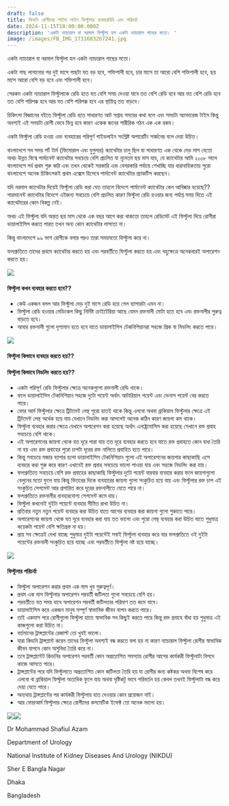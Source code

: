 ```yaml
---
draft: false
title: কিডনি রোগীদের লাইফ লাইন ফিস্টুলার ব্যবহারবিধি এবং পরিচর্যা
date: 2024-11-15T18:00:00.000Z
description: 'একটা ন্যাচারাল বা নরমাল ফিস্টুলা হল একটা ন্যাচারাল গাছের মতো। '
image: /images/FB_IMG_1731683267241.jpg
---
```


একটা ন্যাচারাল বা নরমাল ফিস্টুলা হল একটা ন্যাচারাল গাছের মতো।

একটা গাছ লাগানোর পর দুই মাসে গাছটা যত বড় হবে, শক্তিশালী হবে, চার মাসে তা আরো বেশি শক্তিশালী হবে, ছয় মাসে আরো বেশি বড় হবে এবং শক্তিশালী হবে।

সেরকম একটা ন্যাচারাল ফিস্টুলাকে রেডি হতে যত বেশি সময় দেওয়া যাবে তত বেশি রেডি হবে আর যত বেশি রেডি হবে তত বেশি পরিপক্ক হবে আর যত বেশি পরিপক্ক হবে এর স্থায়িত্ব তত বাড়বে।

চিকিৎসা বিজ্ঞানের বইতে ফিস্টুলা রেডি হতে সাধারণত আট সপ্তাহ সময়ের কথা বলে এবং সময়টা অ্যাভারেজ টাইম কিন্তু অবশ্যই এই সময়টা রোগী ভেবে ভিন্ন হবে কারণ একেক জনের শারীরিক গঠন এক এক রকম।

একটা ফিস্টুলা রেডি হওয়া এবং ব্যবহারের পরিপূর্ণ গাইডলাইন সংশ্লিষ্ট অপারেটিং সার্জনের বলে দেয়া উচিত।

বাংলাদেশে সব সময় শর্ট টার্ম (ফিমোরাল এবং যুগুলার) ক্যাথেটার চালু ছিল যা সাধারণত এক থেকে দেড় মাস যেতো অথচ উন্নত বিশ্বে পার্মানেন্ট ক্যাথেটার সবচেয়ে বেশি প্রচলিত যা ন্যূনতম ছয় মাস যায়, যে ক্যাথেটার আমি ২০০৮ সালে বাংলাদেশে সর্ব প্রথম শুরু করি এবং তখন থেকেই সরকারি এবং বেসরকারি পর্যায়ে শেখাচ্ছি যার ধারাবাহিকতায় পুরো বাংলাদেশে অনেক চিকিৎসকই প্রথম এক্সেস হিসেবে পার্মানেন্ট ক্যাথেটার প্র্যাকটিস করছেন।

যদি নরমাল ক্যাথেটার দিয়েই ফিস্টুলা রেডি করা যেত তাহলে বিদেশে পার্মানেন্ট ক্যাথেটার কেন আবিষ্কার হয়েছে?? পারমানেন্ট ক্যাথেটার বিদেশে এইজন্য সবচেয়ে বেশি প্রচলিত কারণ ফিস্টুলা রেডি হওয়ার জন্য পর্যাপ্ত সময় দিতে এই ক্যাথেটারের কোন বিকল্প নেই।

অথচ এই ফিস্টুলা যদি অন্তত ছয় মাস থেকে এক বছর আগে করা থাকতো তাহলে রেডিমেট এই ফিস্টুলা দিয়ে রোগীরা ডায়ালাইসিস করতে পারত তখন অন্য কোন ক্যাথেটার লাগতো না।

কিন্তু বাংলাদেশে ৯৯ ভাগ রোগীকে বলার পরও তারা সময়মতো ফিস্টুলা করে না।

ফলশ্রুতিতে তাদের প্রথমে ক্যাথেটার করতে হয় এবং পরবর্তীতে ফিস্টুলা করতে হয় এবং বহুক্ষেত্রে অনেকবারই অপারেশন করতে হয়।

![](/images/FB_IMG_1731683274143.jpg)

#### ফিস্টুলা কখন ব্যবহার করতে হবে??

* কেউ একজন বলল আর ফিস্টুলা দেড় দুই মাসে রেডি হয়ে গেল ব্যাপারটা এমন না।
* ফিস্টুলা রেডি হওয়ার মেডিকেল কিছু নির্দিষ্ট ক্রাইটেরিয়া আছে যেমন রক্তনালী মোটা হতে হবে এবং রক্তনালীর পুরুত্ব বাড়তে হবে।
* আবার রক্তনালী গুলো দৃশ্যমান হতে হবে যাতে ডায়ালাইসিস টেকনিশিয়ানরা সহজে প্রিক বা নিডলিং করতে পারে।

![](/images/FB_IMG_1731683269393.jpg)

#### ফিস্টুলা কিভাবে ব্যবহার করতে হয়??

#### ফিস্টুলা কিভাবে নিডলিং করতে হয়??

* একটা পরিপূর্ণ রেডি ফিস্টুলার ক্ষেত্রে অনেকগুলো রক্তনালী রেডি থাকে।
* ফলে ডায়ালাইসিস টেকনিশিয়ান সহজে দুটো পয়েন্ট অর্থাৎ আটারিয়াল পয়েন্ট এবং ভেনাস পয়েন্ট বের করতে পারে।
* ফোর আর্ম ফিস্টুলার ক্ষেত্রে ট্রিটমেন্ট লেন্থ পুরো হাতই থাকে কিন্তু এলবো অথবা ব্রাকিয়াল ফিস্টুলার ক্ষেত্রে এই ট্রিটমেন্ট লেন্থ অর্ধেক হয়ে যায় যেখানে নিডলিং করা আসলেই অনেক কঠিন কারণ জায়গা কম থাকে।
* ফিস্টুলা ব্যবহার করার ক্ষেত্রে যেখানে অপারেশন করা হয়েছে অর্থাৎ এনাষ্ট্রমোসিস করা হয়েছে সেখানে রক্ত প্রবাহ সবচেয়ে বেশি থাকে।
* এই অপারেশনের জায়গা থেকে যত দূরে পারা যায় তত দূরে ব্যবহার করতে হবে যাতে রক্ত প্রবাহতে কোন বাধা তৈরি না হয় এবং রক্ত প্রবাহের পুরো চাপটা দূরের রক্ত নালিতে প্রবাহিত হতে পারে।
* কিন্তু সবচেয়ে মজার ব্যাপার হলো ডায়ালাইসিস টেকনিশিয়ান গুলো এই অপারেশনের জায়গার কাছাকাছি এসে ব্যবহার করা শুরু করে কারণ এখানেই রক্ত প্রবাহ সবচেয়ে ভালো পাওয়া যায় এবং সহজে নিডলিং করা যায়।
* ফলশ্রুতিতে সবচেয়ে বেশি রক্ত প্রবাহের কাছাকাছি ফিস্টুলার দুটো পয়েন্ট বারবার ব্যবহার করার ফলে জায়গাগুলো বেলুনের মতো ফুলে যায় কিন্তু ভিতরের দিকে ব্যবহারের জায়গা গুলো সংকুচিত হয়ে যায় এবং ফিস্টুলার রক্ত চাপ এই সংকুচিত সেগমেন্ট আর প্রসারিত করে দূরের রক্তনালীতে যেতে পারে না।
* ফলশ্রুতিতে রক্তনালীর ব্যবহারযোগ্য সেগমেন্ট কমে যায়।
* ফিস্টুলা কখনোই দুইটা পয়েন্টে ব্যবহার সীমিত রাখা উচিত না।
* প্রতিবার নতুন নতুন পয়েন্ট ব্যবহার করা উচিত যাতে আগের ব্যবহার করা জায়গা গুলো শুকাতে পারে।
* অপারেশনের জায়গা থেকে যত দূরে ব্যবহার করা যায় তত ভালো এবং পুরো লেন্থ ব্যবহার করা উচিত যাতে শুধুমাত্র কয়েকটা পয়েন্ট বেশি ক্ষতিগ্রস্ত না হয়।
* প্রায় সব ক্ষেত্রেই দেখা যাচ্ছে শুধুমাত্র দুইটা পয়েন্টেই সবাই ফিস্টুলা ব্যবহার করে যার ফলশ্রুতিতে ওই দুইটা পয়েন্টের রক্তনালী সংকুচিত হয়ে যাচ্ছে এবং পরবর্তীতে ফিস্টুলা নষ্ট হয়ে যাচ্ছে।

![](/images/FB_IMG_1731683276676.jpg)

#### ফিস্টুলার পরিচর্যা

* ফিস্টুলা অপারেশন করার প্রথম এক মাস খুব গুরুত্বপূর্ণ।
* প্রথম এক মাস ফিস্টুলার অপারেশন পরবর্তী জটিলতা গুলো সবচেয়ে বেশি হয়।
* পরবর্তীতে যত সময় যাবে অপারেশন পরবর্তী জটিলতার পরিমাণ তত কমে যাবে।
* ডায়ালাইসিস করে একজন মানুষ সম্পূর্ণ স্বাভাবিক জীবন যাপন করতে পারে।
* তাই একমাস পরে রোগীগুলো ফিস্টুলা হাতে স্বাভাবিক সব কিছুই করতে পারে কিন্তু রক্ত প্রবাহে বাঁধা হয় শুধুমাত্র এই কাজগুলো করা উচিত না।
* বর্তমানের ট্রান্সপ্লান্টের রেজাল্ট তো খুবই ভালো।
* যারা কিডনি ট্রান্সপ্লান্ট করেন তাদের ফিস্টুলা অবশ্যই বন্ধ করতে বলা হয় না কারণ ন্যাচারাল ফিস্টুলা রোগীর স্বাভাবিক জীবন যাপনে কোন অসুবিধা তৈরি করে না।
* তবে ট্রান্সপ্লান্টেট কিডনির অপারেশন পরবর্তী কোন অপ্রত্যাশিত সমস্যায় রোগীর আগের কার্যকরী ফিস্টুলাটা বিপদে কাজে আসতে পারে।
* ট্রান্সপ্লান্টের পরে যদি ফিস্টুলাতে অপ্রত্যাশিত কোন জটিলতা তৈরি হয় যা রোগীর জন্য কষ্টকর অথবা বিশেষ করে এলবো বা ব্রাকিয়াল ফিস্টুলা অত্যধিক ফুলে যায় অথবা দৃষ্টিকটু ভাবে পরিবর্তন হয় কেবল তখনই ফিস্টুলাটা বন্ধ করে দেয়া যেতে পারে।
* অন্যথায় ট্রান্সপ্লান্টের পর কার্যকরী ফিস্টুলায় হাত দেওয়ার কোন প্রয়োজন নাই।
* আর ফোরআর্ম ফিস্টুলার ক্ষেত্রে রোগীদের কসমেটিক ইফেক্ট তো অনেক ভালো হয়।

![](/images/FB_IMG_1731683264866.jpg)![](/images/FB_IMG_1731683271493.jpg)

Dr Mohammad Shafiul Azam

Department of Urology

National Institute of Kidney Diseases And Urology (NIKDU)

Sher E Bangla Nagar

Dhaka

Bangladesh
